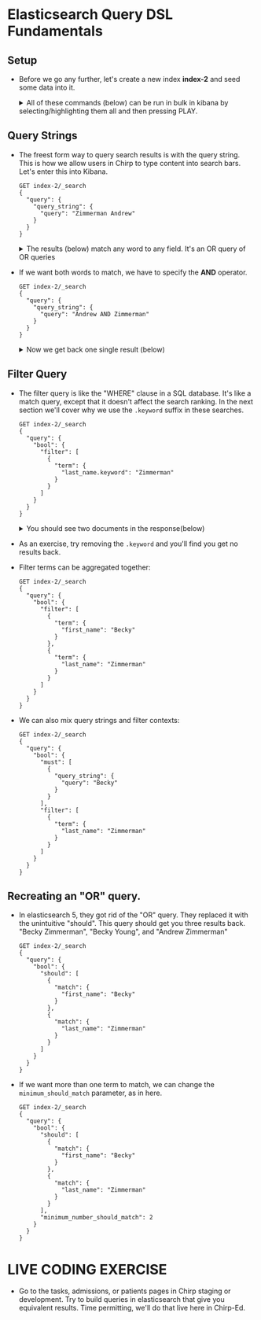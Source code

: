 # Elasticsearch Query DSL Fundamentals

## Setup

- Before we go any further, let's create a new index __index-2__ and seed some data into it.  

  <details>
    <summary>All of these commands (below) can be run in bulk in kibana by selecting/highlighting them all and then pressing PLAY.</summary>
    <p>

  ```
  PUT index-2/doc/1?refresh=true
  {
    "first_name": "Becky",
    "last_name": "Young"
  }

  PUT index-2/doc/2?refresh=true
  {
    "first_name": "Becky",
    "last_name": "Zimmerman"
  }

  PUT index-2/doc/3?refresh=true
  {
    "first_name": "Andrew",
    "last_name": "Young"
  }

  PUT index-2/doc/4?refresh=true
  {
    "first_name": "Andrew",
    "last_name": "Zimmerman"
  }

  PUT index-2/doc/5?refresh=true
  {
    "first_name": "Conan",
    "last_name": "O'Brien"
  }
  ```
  </p>
  </details>

## Query Strings

- The freest form way to query search results is with the query string.  This is how we allow users in Chirp to type content into search bars.  Let's enter this into Kibana.

  ```
  GET index-2/_search
  {
    "query": {
      "query_string": {
        "query": "Zimmerman Andrew"
      }
    }
  }
  ```

  <details><summary>The results (below) match any word to any field.  It's an OR query of OR queries</summary>
  <p>

  ```json
  {
    "took": 2,
    "timed_out": false,
    "_shards": {
      "total": 5,
      "successful": 5,
      "failed": 0
    },
    "hits": {
      "total": 3,
      "max_score": 0.78549397,
      "hits": [
        {
          "_index": "index-2",
          "_type": "doc",
          "_id": "4",
          "_score": 0.78549397,
          "_source": {
            "first_name": "Andrew",
            "last_name": "Zimmerman"
          }
        },
        {
          "_index": "index-2",
          "_type": "doc",
          "_id": "3",
          "_score": 0.25811607,
          "_source": {
            "first_name": "Andrew",
            "last_name": "Young"
          }
        },
        {
          "_index": "index-2",
          "_type": "doc",
          "_id": "2",
          "_score": 0.16358379,
          "_source": {
            "first_name": "Becky",
            "last_name": "Zimmerman"
          }
        }
      ]
    }
  }
  ```

  </p>
  </details>

- If we want both words to match, we have to specify the __AND__ operator.

  ```
  GET index-2/_search
  {
    "query": {
      "query_string": {
        "query": "Andrew AND Zimmerman"
      }
    }
  }
  ```

  <details><summary>Now we get back one single result (below)</summary>
  <p>

  ```json
  {
    "took": 2,
    "timed_out": false,
    "_shards": {
      "total": 5,
      "successful": 5,
      "failed": 0
    },
    "hits": {
      "total": 1,
      "max_score": 0.78549397,
      "hits": [
        {
          "_index": "index-2",
          "_type": "doc",
          "_id": "4",
          "_score": 0.78549397,
          "_source": {
            "first_name": "Andrew",
            "last_name": "Zimmerman"
          }
        }
      ]
    }
  }
  ```

  </p>
  </details>

## Filter Query

- The filter query is like the "WHERE" clause in a SQL database.  It's like a match query, except that it doesn't affect the search ranking.  In the next section we'll cover why we use the `.keyword` suffix in these searches.

  ```
  GET index-2/_search
  {
    "query": {
      "bool": {
        "filter": [
          {
            "term": {
              "last_name.keyword": "Zimmerman"
            }
          }
        ]
      }
    }
  }
  ```

  <details><summary>You should see two documents in the response(below)</summary>
  <p>

  ```json
  {
    "took": 1,
    "timed_out": false,
    "_shards": {
      "total": 5,
      "successful": 5,
      "failed": 0
    },
    "hits": {
      "total": 2,
      "max_score": 0,
      "hits": [
        {
          "_index": "index-2",
          "_type": "doc",
          "_id": "2",
          "_score": 0,
          "_source": {
            "first_name": "Becky",
            "last_name": "Zimmerman"
          }
        },
        {
          "_index": "index-2",
          "_type": "doc",
          "_id": "4",
          "_score": 0,
          "_source": {
            "first_name": "Andrew",
            "last_name": "Zimmerman"
          }
        }
      ]
    }
  }
  ```

  </p>
  </details>

- As an exercise, try removing the `.keyword` and you'll find you get no results back.

- Filter terms can be aggregated together:

  ```
  GET index-2/_search
  {
    "query": {
      "bool": {
        "filter": [
          {
            "term": {
              "first_name": "Becky"
            }
          },
          {
            "term": {
              "last_name": "Zimmerman"
            }
          }
        ]
      }
    }
  }
  ```

- We can also mix query strings and filter contexts:

  ```
  GET index-2/_search
  {
    "query": {
      "bool": {
        "must": [
          {
            "query_string": {
              "query": "Becky"
            }
          }
        ],
        "filter": [
          {
            "term": {
              "last_name": "Zimmerman"
            }
          }
        ]
      }
    }
  }
  ```

## Recreating an "OR" query.

- In elasticsearch 5, they got rid of the "OR" query.  They replaced it with the unintuitive "should".  This query should get you three results back.  "Becky Zimmerman", "Becky Young", and "Andrew Zimmerman"

  ```
  GET index-2/_search
  {
    "query": {
      "bool": {
        "should": [
          {
            "match": {
              "first_name": "Becky"
            }
          },
          {
            "match": {
              "last_name": "Zimmerman"
            }
          }
        ]
      }
    }
  }
  ```

- If we want more than one term to match, we can change the `minimum_should_match` parameter, as in here.

  ```
  GET index-2/_search
  {
    "query": {
      "bool": {
        "should": [
          {
            "match": {
              "first_name": "Becky"
            }
          },
          {
            "match": {
              "last_name": "Zimmerman"
            }
          }
        ],
        "minimum_number_should_match": 2
      }
    }
  }
  ```

# LIVE CODING EXERCISE

- Go to the tasks, admissions, or patients pages in Chirp staging or development.  Try to build queries in elasticsearch that give you equivalent results.  Time permitting, we'll do that live here in Chirp-Ed.
